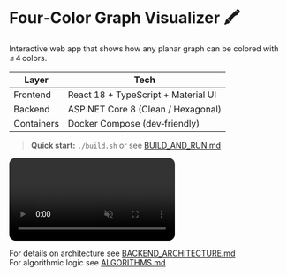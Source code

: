 # Four‑Color Graph Visualizer 🖍️

Interactive web app that shows how any planar graph can be colored with ≤ 4 colors.

| Layer     | Tech |
|-----------|------|
| Frontend  | React 18 + TypeScript + Material UI |
| Backend   | ASP.NET Core 8 (Clean / Hexagonal) |
| Containers| Docker Compose (dev‑friendly) |

> **Quick start:** `./build.sh` or see [BUILD_AND_RUN.md](docs/BUILD_AND_RUN.md)

<video src="docs/demo.webm" autoplay loop muted playsinline style="max-width: 100%; border-radius: 12px;"></video>

For details on architecture see [BACKEND_ARCHITECTURE.md](docs/BACKEND_ARCHITECTURE.md)  
For algorithmic logic see [ALGORITHMS.md](docs/ALGORITHMS.md)
